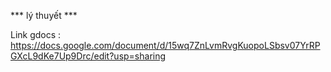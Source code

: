 *** lý thuyết ***

Link gdocs : https://docs.google.com/document/d/15wq7ZnLvmRvgKuopoLSbsv07YrRPGXcL9dKe7Up9Drc/edit?usp=sharing 

